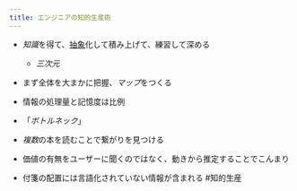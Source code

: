 ```yaml
---
title: エンジニアの知的生産術
---
```


* *知識*を得て、[抽象](%E6%8A%BD%E8%B1%A1.md)化して積み上げて、練習して深める
  
  * *三次元*
* まず全体を大まかに把握、*マップ*をつくる

* 情報の処理量と記憶度は比例

* 「*ボトルネック*」

* *複数*の本を読むことで繋がりを見つける

* 価値の有無をユーザーに聞くのではなく、動きから推定することでこんまり

* 付箋の配置には言語化されていない情報が含まれる
  \#知的生産
